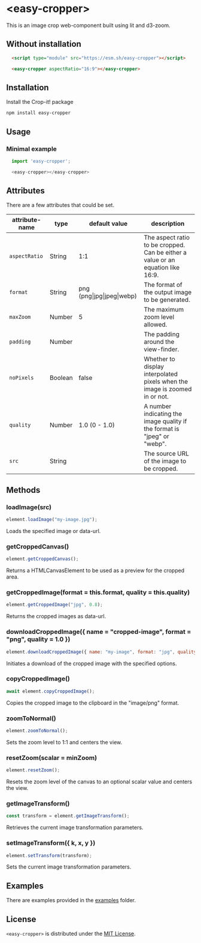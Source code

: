# \<easy-cropper>

This is an image crop web-component built using lit and d3-zoom.

## Without installation

```html
  <script type="module" src="https://esm.sh/easy-cropper"></script>

  <easy-cropper aspectRatio="16:9"></easy-cropper>
```

## Installation

Install the Crop-it! package

```bash
npm install easy-cropper
```

## Usage

### Minimal example
```js
  import 'easy-cropper';

  <easy-cropper></easy-cropper>
```

## Attributes

There are a few attributes that could be set.

attribute-name         | type    | default value              | description
--------------         | ----    | -------------              | -----------
`aspectRatio`          | String  | 1:1                        | The aspect ratio to be cropped. Can be either a value or an equation like 16:9.
`format`               | String  | png (png\|jpg\|jpeg\|webp) | The format of the output image to be generated.
`maxZoom`              | Number  | 5                          | The maximum zoom level allowed.
`padding`              | Number  |                            | The padding around the view-finder.
`noPixels`             | Boolean | false                      | Whether to display interpolated pixels when the image is zoomed in or not.
`quality`              | Number  | 1.0 (0 - 1.0)              | A number indicating the image quality if the format is "jpeg" or "webp".
`src`                  | String  |                            | The source URL of the image to be cropped.

## Methods

### loadImage(src)
```javascript
element.loadImage("my-image.jpg");
```

Loads the specified image or data-url.

### getCroppedCanvas()
```javascript
element.getCroppedCanvas();
```

Returns a HTMLCanvasElement to be used as a preview for the cropped area.


### getCroppedImage(format = this.format, quality = this.quality)
```javascript
element.getCroppedImage("jpg", 0.8);
```

Returns the cropped images as data-url.

### downloadCroppedImage({ name = "cropped-image", format = "png", quality = 1.0 })
```javascript
element.downloadCroppedImage({ name: "my-image", format: "jpg", quality: 0.8 });
```

Initiates a download of the cropped image with the specified options.

### copyCroppedImage()
```javascript
await element.copyCroppedImage();
```

Copies the cropped image to the clipboard in the "image/png" format.

### zoomToNormal()
```javascript
element.zoomToNormal();
```

Sets the zoom level to 1:1 and centers the view.

### resetZoom(scalar = minZoom)
```javascript
element.resetZoom();
```

Resets the zoom level of the canvas to an optional scalar value and centers the view.

### getImageTransform()
```javascript
const transform = element.getImageTransform();
```

Retrieves the current image transformation parameters.

### setImageTransform({ k, x, y })
```javascript
element.setTransform(transform);
```

Sets the current image transformation parameters.

## Examples

There are examples provided in the [examples](./examples) folder.

## License

`<easy-cropper>` is distributed under the [MIT License](./LICENSE).
